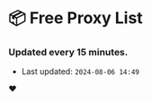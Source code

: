 # :package: Free Proxy List
### Updated every 15 minutes.

- Last updated: `2024-08-06 14:49`

:heart:
